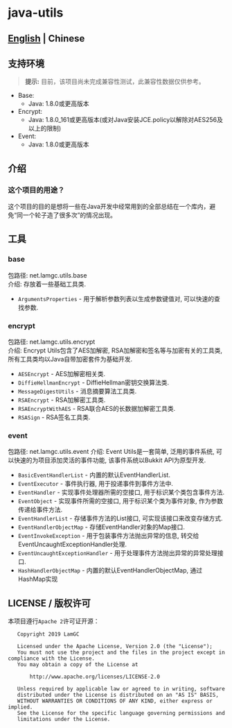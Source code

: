 # java-utils #
[English](README.md) | Chinese
----------------------------------
## 支持环境 ##
>**提示:** 目前，该项目尚未完成兼容性测试，此兼容性数据仅供参考。   
- Base:
  - Java: 1.8.0或更高版本
- Encrypt:
  - Java: 1.8.0_161或更高版本(或对Java安装JCE.policy以解除对AES256及以上的限制)
- Event:
  - Java: 1.8.0或更高版本

## 介绍 ##
### 这个项目的用途？ ###
这个项目的目的是想将一些在Java开发中经常用到的全部总结在一个库内，避免“同一个轮子造了很多次”的情况出现。

## 工具 ##
### base ###
包路径: net.lamgc.utils.base  
介绍: 存放着一些基础工具类.  

- `ArgumentsProperties` - 用于解析参数列表以生成参数键值对, 可以快速的查找参数.

### encrypt ###
包路径: net.lamgc.utils.encrypt  
介绍: Encrypt Utils包含了AES加解密, RSA加解密和签名等与加密有关的工具类, 所有工具类均以Java自带加密套件为基础开发.  

- `AESEncrypt` - AES加解密相关类.
- `DiffieHellmanEncrypt` - DiffieHellman密钥交换算法类.
- `MessageDigestUtils` - 消息摘要算法工具类.
- `RSAEncrypt` - RSA加解密工具类.
- `RSAEncryptWithAES` - RSA联合AES的长数据加解密工具类.
- `RSASign` - RSA签名工具类.

### event ###
包路径: net.lamgc.utils.event
介绍: Event Utils是一套简单, 泛用的事件系统, 可以快速的为项目添加灵活的事件功能, 该事件系统以Bukkit API为原型开发.  

- `BasicEventHandlerList` - 内置的默认EventHandlerList.
- `EventExecutor` - 事件执行器, 用于投递事件到事件方法中.
- `EventHandler` - 实现事件处理器所需的空接口, 用于标识某个类包含事件方法.
- `EventObject` - 实现事件所需的空接口, 用于标识某个类为事件对象, 作为参数传递给事件方法.
- `EventHandlerList` - 存储事件方法的List接口, 可实现该接口来改变存储方式.
- `EventHandlerObjectMap` - 存储EventHandler对象的Map接口.
- `EventInvokeException` - 用于包装事件方法抛出异常的信息, 转交给EventUncaughtExceptionHandler处理.
- `EventUncaughtExceptionHandler` - 用于处理事件方法抛出异常的异常处理接口.
- `HashHandlerObjectMap` - 内置的默认EventHandlerObjectMap, 通过HashMap实现

## LICENSE / 版权许可 ##
本项目遵行`Apache 2`许可证开源：
```
   Copyright 2019 LamGC

   Licensed under the Apache License, Version 2.0 (the "License");
   You must not use the project and the files in the project except in compliance with the License.
   You may obtain a copy of the License at

       http://www.apache.org/licenses/LICENSE-2.0

   Unless required by applicable law or agreed to in writing, software
   distributed under the License is distributed on an "AS IS" BASIS,
   WITHOUT WARRANTIES OR CONDITIONS OF ANY KIND, either express or implied.
   See the License for the specific language governing permissions and
   limitations under the License.
```
